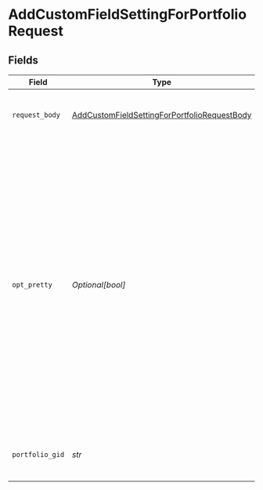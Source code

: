 # AddCustomFieldSettingForPortfolioRequest


## Fields

| Field                                                                                                                                                                                                                                                                               | Type                                                                                                                                                                                                                                                                                | Required                                                                                                                                                                                                                                                                            | Description                                                                                                                                                                                                                                                                         |
| ----------------------------------------------------------------------------------------------------------------------------------------------------------------------------------------------------------------------------------------------------------------------------------- | ----------------------------------------------------------------------------------------------------------------------------------------------------------------------------------------------------------------------------------------------------------------------------------- | ----------------------------------------------------------------------------------------------------------------------------------------------------------------------------------------------------------------------------------------------------------------------------------- | ----------------------------------------------------------------------------------------------------------------------------------------------------------------------------------------------------------------------------------------------------------------------------------- |
| `request_body`                                                                                                                                                                                                                                                                      | [AddCustomFieldSettingForPortfolioRequestBody](../../models/operations/addcustomfieldsettingforportfoliorequestbody.md)                                                                                                                                                             | :heavy_check_mark:                                                                                                                                                                                                                                                                  | Information about the custom field setting.                                                                                                                                                                                                                                         |
| `opt_pretty`                                                                                                                                                                                                                                                                        | *Optional[bool]*                                                                                                                                                                                                                                                                    | :heavy_minus_sign:                                                                                                                                                                                                                                                                  | Provides “pretty” output.<br/>Provides the response in a “pretty” format. In the case of JSON this means doing proper line breaking and indentation to make it readable. This will take extra time and increase the response size so it is advisable only to use this during debugging. |
| `portfolio_gid`                                                                                                                                                                                                                                                                     | *str*                                                                                                                                                                                                                                                                               | :heavy_check_mark:                                                                                                                                                                                                                                                                  | Globally unique identifier for the portfolio.                                                                                                                                                                                                                                       |